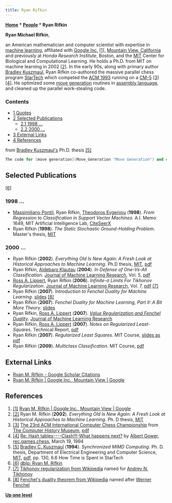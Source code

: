 ```yaml
---
title: Ryan Rifkin
---
```

**[Home](Home "Home") \* [People](People "People") \* Ryan Rifkin**


**Ryan Michael Rifkin**,  

an American mathematician and computer scientist with expertise in [machine learning](Learning "Learning"), affiliated with [Google Inc.](index.php?title=Google&action=edit&redlink=1 "Google (page does not exist)") <a id="cite-note-1" href="#cite-ref-1">[1]</a>, [Mountain View, California](https://en.wikipedia.org/wiki/Mountain_View,_California) and previously at *Honda Research Institute*, Boston, and the [MIT](Massachusetts_Institute_of_Technology "Massachusetts Institute of Technology") Center for Biological and Computational Learning. 
He holds a Ph.D. from MIT on machine learning in 2002 <a id="cite-note-2" href="#cite-ref-2">[2]</a>. In the early 90s, along with primary author [Bradley Kuszmaul](Bradley_Kuszmaul "Bradley Kuszmaul"), Ryan Rifkin co-authored the massive parallel chess program [StarTech](StarTech "StarTech") which competed the [ACM 1993](ACM_1993 "ACM 1993") running on a [CM-5](Connection_Machine "Connection Machine") <a id="cite-note-3" href="#cite-ref-3">[3]</a> <a id="cite-note-4" href="#cite-ref-4">[4]</a>. He optimized some [move generation](Move_Generation "Move Generation") routines in [assembly language](Assembly "Assembly"), and cleaned up the parallel work-stealing code.



### Contents


* [1 Quotes](#quotes)
* [2 Selected Publications](#selected-publications)
	+ [2.1 1998 ...](#1998-...)
	+ [2.2 2000 ...](#2000-...)
* [3 External Links](#external-links)
* [4 References](#references)






from [Bradley Kuszmaul's](Bradley_Kuszmaul "Bradley Kuszmaul") Ph.D. thesis <a id="cite-note-5" href="#cite-ref-5">[5]</a>




```C++
The code for [move generation](Move_Generation "Move Generation") and checking [illegal moves](Legal_Move "Legal Move"), which takes a total of 3.5% of the cycles, was optimized in [assembly language](Assembly "Assembly") by Ryan Rifkin under the direction of [Mark Bromley](Mark_Bromley "Mark Bromley") of [Thinking Machines Corporation](https://en.wikipedia.org/wiki/Thinking_Machines_Corporation). Before Ryan worked on that code, the move generation and illegal move checking accounted for about 9% of all the cycles. 

```

## Selected Publications


<a id="cite-note-6" href="#cite-ref-6">[6]</a>



### 1998 ...


* [Massimiliano Pontil](https://dblp.uni-trier.de/pers/hd/p/Pontil:Massimiliano), Ryan Rifkin, [Theodoros Evgeniou](https://dblp.uni-trier.de/pers/hd/e/Evgeniou:Theodoros) (**1998**). *From Regression to Classification in Support Vector Machines*. A.I. Memo 1649, MIT Artificial Intelligence Lab, [CiteSeerX](http://citeseerx.ist.psu.edu/viewdoc/summary?doi=10.1.1.95.6066)
* Ryan Rifkin (**1998**). *The Static Stochastic Ground-Holding Problem*. Master's thesis, [MIT](Massachusetts_Institute_of_Technology "Massachusetts Institute of Technology")


### 2000 ...


* Ryan Rifkin (**2002**). *Everything Old Is New Again: A Fresh Look at Historical Approaches to Machine Learning*. Ph.D thesis, [MIT](Massachusetts_Institute_of_Technology "Massachusetts Institute of Technology"), [pdf](http://cbcl.mit.edu/publications/theses/thesis-rifkin.pdf)
* Ryan Rifkin, [Aldebaro Klautau](http://laps.ufpa.br/aldebaro/) (**2004**). *In Defense of One-Vs-All Classification*. [Journal of Machine Learning Research](https://en.wikipedia.org/wiki/Journal_of_Machine_Learning_Research), Vol. 5, [pdf](http://jmlr.csail.mit.edu/papers/volume5/rifkin04a/rifkin04a.pdf)
* [Ross A. Lippert](Mathematician#RALippert "Mathematician"), Ryan Rifkin (**2006**). *Infinite-σ Limits For Tikhonov Regularization*. [Journal of Machine Learning Research](https://en.wikipedia.org/wiki/Journal_of_Machine_Learning_Research), Vol. 7, [pdf](http://jmlr.csail.mit.edu/papers/volume7/lippert06a/lippert06a.pdf) <a id="cite-note-7" href="#cite-ref-7">[7]</a>
* Ryan Rifkin (**2007**). *Introduction to Fenchel Duality for Machine Learning*. [slides](https://www.yumpu.com/en/document/view/12194860/introduction-to-fenchel-duality-for-machine-learning-middle-angle) <a id="cite-note-8" href="#cite-ref-8">[8]</a>
* Ryan Rifkin (**2007**). *Fenchel Duality for Machine Learning, Part II: A Bit More Theory*. [slides](https://www.yumpu.com/en/document/view/10362018/fenchel-duality-for-machine-learning-part-ii-a-bit-more-theory/9)
* Ryan Rifkin, [Ross A. Lippert](Mathematician#RALippert "Mathematician") (**2007**). *[Value Regularization and Fenchel Duality](http://www.jmlr.org/papers/v8/rifkin07a.html)*. [Journal of Machine Learning Research](https://en.wikipedia.org/wiki/Journal_of_Machine_Learning_Research)
* Ryan Rifkin, [Ross A. Lippert](Mathematician#RALippert "Mathematician") (**2007**). *Notes on Regularized Least-Squares*. Technical Report, [pdf](http://cbcl.mit.edu/publications/ps/MIT-CSAIL-TR-2007-025.pdf)
* Ryan Rifkin (**2007**). *Regularized Least Squares*. MIT Course, [slides as pdf](http://www.mit.edu/~9.520/spring07/Classes/rlsslides.pdf)
* Ryan Rifkin (**2009**). *Multiclass Classification*. MIT Course, [pdf](http://www.mit.edu/~9.520/spring09/Classes/multiclass.pdf)


## External Links


* [Ryan M. Rifkin - Google Scholar Citations](https://scholar.google.com/citations?user=qbjHRA8AAAAJ&hl=en)
* [Ryan M. Rifkin | Google Inc., Mountain View | Google](https://www.researchgate.net/profile/Ryan_Rifkin)


## References


1. <a id="cite-ref-1" href="#cite-note-1">[1]</a> [Ryan M. Rifkin | Google Inc., Mountain View | Google](https://www.researchgate.net/profile/Ryan_Rifkin)
2. <a id="cite-ref-2" href="#cite-note-2">[2]</a> Ryan M. Rifkin (**2002**). *Everything Old Is New Again: A Fresh Look at Historical Approaches to Machine Learning*. Ph. D thesis, [MIT](Massachusetts_Institute_of_Technology "Massachusetts Institute of Technology")
3. <a id="cite-ref-3" href="#cite-note-3">[3]</a> [The 23rd ACM International Computer Chess Championship](http://www.computerhistory.org/chess/full_record.php?iid=doc-431614f6cc6e9) from [The Computer History Museum](The_Computer_History_Museum "The Computer History Museum"), [pdf](http://archive.computerhistory.org/projects/chess/related_materials/text/3-1%20and%203-2%20and%203-3%20and%204-3.1993_23rd_ACM_ICCC/1993%20ICCC.062303066.sm.pdf)
4. <a id="cite-ref-4" href="#cite-note-4">[4]</a> [Re: Hash tables----Clash!!!-What happens next?](http://groups.google.com/group/rec.games.chess/msg/5f2e7eeb8791dec7) by [Albert Gower](Albert_Gower "Albert Gower"), [rec.games.chess](Computer_Chess_Forums "Computer Chess Forums"), March 19, 1994
5. <a id="cite-ref-5" href="#cite-note-5">[5]</a> [Bradley C. Kuszmaul](Bradley_Kuszmaul "Bradley Kuszmaul") (**1994**). *Synchronized MIMD Computing*. Ph. D. thesis, Department of Electrical Engineering and Computer Science, [MIT](Massachusetts_Institute_of_Technology "Massachusetts Institute of Technology"), [pdf](http://supertech.csail.mit.edu/papers/thesis-kuszmaul.pdf), pp. 130, 6.6 How Time is Spent in StarTech
6. <a id="cite-ref-6" href="#cite-note-6">[6]</a> [dblp: Ryan M. Rifkin](https://dblp.uni-trier.de/pers/hd/r/Rifkin:Ryan_M=.html)
7. <a id="cite-ref-7" href="#cite-note-7">[7]</a> [Tikhonov regularization from Wikipedia](https://en.wikipedia.org/wiki/Tikhonov_regularization) named for [Andrey N. Tikhonov](Mathematician#ANTikhonov "Mathematician")
8. <a id="cite-ref-8" href="#cite-note-8">[8]</a> [Fenchel's duality theorem from Wikipedia](https://en.wikipedia.org/wiki/Fenchel%27s_duality_theorem) named after [Werner Fenchel](Mathematician#WFenchel "Mathematician")

**[Up one level](People "People")**







 
